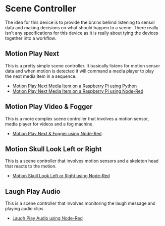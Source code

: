# Scene Controller
The idea for this device is to provide the brains behind listening to sensor data and making decisions on what should happen to a scene.  There really isn't any specifications for this device as it is really about tying the devices together into a workflow.   

## Motion Play Next
This is a pretty simple scene controller.  It basically listens for motion sensor data and when motion is detected it will command a media player to play the next media item in a sequence.
* [Motion Play Next Media Item on a Raspberry Pi using Python](MotionPlayNext/RaspberryPi/)
* [Motion Play Next Media Item on a Raspberry Pi using Node-Red](MotionPlayNext/RaspberryPi/NodeRed.md)    

## Motion Play Video & Fogger
This is a more complex scene controller that involves a motion sensor, media player for videos and a fog machine.  
* [Motion Play Next & Fogger using Node-Red](MotionVideoAndFogger/NodeRed/)    

## Motion Skull Look Left or Right
This is a scene controller that involves motion sensors and a skeleton head that reacts to the motion.  
* [Motion Skull Look Left or Right using Node-Red](MotionSkull/NodeRed/)    

## Laugh Play Audio
This is a scene controller that involves monitoring the laugh message and playing audio clips.  
* [Laugh Play Audio using Node-Red](LaughPlayAudio/NodeRed/)